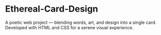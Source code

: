 # Ethereal-Card-Design
A poetic web project — blending words, art, and design into a single card. Developed with HTML and CSS for a serene visual experience.
